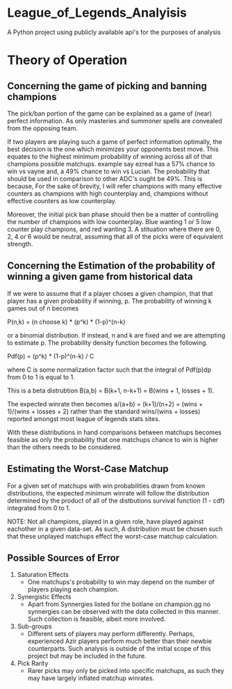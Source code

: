 # League_of_Legends_Analyisis
A Python project using publicly available api's for the purposes of analysis

# Theory of Operation
## Concerning the game of picking and banning champions

The pick/ban portion of the game can be explained as a game of (near) perfect information. As only masteries and summoner spells are convealed from the opposing team. 

If two players are playing such a game of perfect information optimally, the best decision is the one which minimizes your opponents best move. This equates to the highest minimum probability of winning across all of that champions possible matchups. example say ezreal has a 57% chance to win vs vayne and, a 49% chance to win vs Lucian. The probability that should be used in comparison to other ADC's ought be 49%. This is because,  For the sake of brevity, I will refer champions with many effective counters as champions with high counterplay and, champions without effective counters as low counterplay.

Moreover, the initial pick ban phase should then be a matter of controlling the number of champions with low counterplay. Blue wanting 1 or 5 low counter play champions, and red wanting 3. A stituation where there are 0, 2, 4 or 6 would be neutral, assuming that all of the picks were of equivalent strength. 

## Concerning the Estimation of the probability of winning a given game from historical data

If we were to assume that if a player choses a given champion, that that player has a given probability if winning, p. The probability of winning k games out of n becomes 

P(n,k) = (n choose k) * (p^k) * (1-p)^(n-k) 

or a binomial distribution. If instead, n and k are fixed and we are attempting to estimate p. The probability density function becomes the following.

Pdf(p) = (p^k) * (1-p)^(n-k) / C 

where C is some normalization factor such that the integral of Pdf(p)dp from 0 to 1 is equal to 1. 

This is a beta distrubtion B(a,b) = B(k+1, n-k+1) = B(wins + 1, losses + 1). 

The expected winrate then becomes a/(a+b) = (k+1)/(n+2) = (wins + 1)/(wins + losses + 2) rather than the standard wins/(wins + losses) reported amongst most league of legends stats sites. 

With these distributions in hand comparisons between matchups becomes feasible as only the probability that one matchups chance to win is higher than the others needs to be considered.

## Estimating the Worst-Case Matchup
For a given set of matchups with win probabilities drawn from known distributions, the expected minimum winrate will follow the distribution determined by the product of all of the distbutions survival function (1 - cdf) integrated from 0 to 1. 

NOTE:
Not all champions, played in a given role, have played against eachother in a given data-set. As such, A distribution must be chosen such that these unplayed matchups effect the worst-case matchup calculation.

## Possible Sources of Error

1. Saturation Effects
    * One matchups's probability to win may depend on the number of players playing each champion.
2. Synergistic Effects
    * Apart from Synnergies listed for the botlane on champion.gg no synnergies can be observed with the data collected in this manner. Such collection is feasible, albeit more involved.
3. Sub-groups
    * Different sets of players may perform differently. Perhaps, experienced Azir players perform much better than their newbie counterparts. Such analysis is outside of the initial scope of this project but may be included in the future.
4. Pick Rarity
    * Rarer picks may only be picked into specific matchups, as such they may have largely inflated matchup winrates. 
